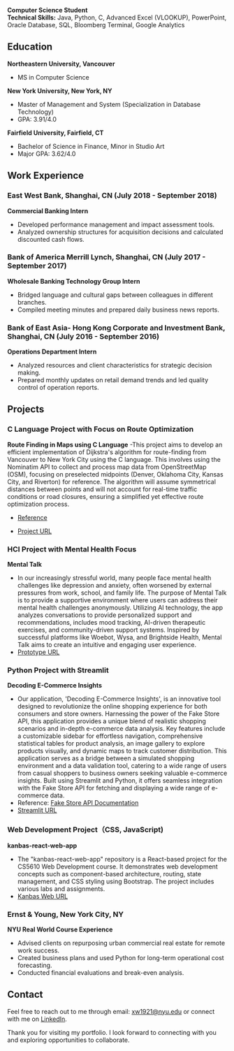 **Computer Science Student**  
**Technical Skills:** Java, Python, C, Advanced Excel (VLOOKUP), PowerPoint, Oracle Database, SQL, Bloomberg Terminal, Google Analytics

## Education

**Northeastern University, Vancouver**  
- MS in Computer Science

**New York University, New York, NY**  
- Master of Management and System (Specialization in Database Technology)  
- GPA: 3.91/4.0

**Fairfield University, Fairfield, CT**  
- Bachelor of Science in Finance, Minor in Studio Art  
- Major GPA: 3.62/4.0

## Work Experience

### East West Bank, Shanghai, CN (July 2018 - September 2018)
**Commercial Banking Intern**  
- Developed performance management and impact assessment tools.
- Analyzed ownership structures for acquisition decisions and calculated discounted cash flows.

### Bank of America Merrill Lynch, Shanghai, CN (July 2017 - September 2017)
**Wholesale Banking Technology Group Intern**  
- Bridged language and cultural gaps between colleagues in different branches.
- Compiled meeting minutes and prepared daily business news reports.

### Bank of East Asia- Hong Kong Corporate and Investment Bank, Shanghai, CN (July 2016 - September 2016)
**Operations Department Intern**  
- Analyzed resources and client characteristics for strategic decision making.
- Prepared monthly updates on retail demand trends and led quality control of operation reports.

## Projects

### C Language Project with Focus on Route Optimization
**Route Finding in Maps using C Language** 
-This project aims to develop an efficient implementation of Dijkstra's algorithm for route-finding from Vancouver to New York City using the C language. This involves using the Nominatim API to collect and process map data from OpenStreetMap (OSM), focusing on preselected midpoints (Denver, Oklahoma City, Kansas City, and Riverton) for reference. The algorithm will assume symmetrical distances between points and will not account for real-time traffic conditions or road closures, ensuring a simplified yet effective route optimization process.

- [Reference](https://www.geeksforgeeks.org/introduction-to-dijkstras-shortest-path-algorithm/)

- [Project URL](https://github.com/thisissophiawang/portfolio/tree/main/Route%20Finding%20in%20Maps%20using%20C%20language)


### HCI Project with Mental Health Focus
**Mental Talk**  
- In our increasingly stressful world, many people face mental health challenges like depression and anxiety, often worsened by external pressures from work, school, and family life. The purpose of Mental Talk is to provide a supportive environment where users can address their mental health challenges anonymously. Utilizing AI technology, the app analyzes conversations to provide personalized support and recommendations, includes mood tracking, AI-driven therapeutic exercises, and community-driven support systems. Inspired by successful platforms like Woebot, Wysa, and Brightside Health, Mental Talk aims to create an intuitive and engaging user experience.
- [Prototype URL](https://www.figma.com/proto/9SZWmVusn11c8FuMJ437lw/Online-Medical?node-id=4-2&t=EQZDNH56JywKRFLN-1&scaling=min-zoom&content-scaling=fixed&page-id=0%3A1&starting-point-node-id=18%3A2)

### Python Project with Streamlit
**Decoding E-Commerce Insights**  
- Our application, 'Decoding E-Commerce Insights', is an innovative tool designed to revolutionize the online shopping experience for both consumers and store owners. Harnessing the power of the Fake Store API, this application provides a unique blend of realistic shopping scenarios and in-depth e-commerce data analysis. Key features include a customizable sidebar for effortless navigation, comprehensive statistical tables for product analysis, an image gallery to explore products visually, and dynamic maps to track customer distribution. This application serves as a bridge between a simulated shopping environment and a data validation tool, catering to a wide range of users from casual shoppers to business owners seeking valuable e-commerce insights. Built using Streamlit and Python, it offers seamless integration with the Fake Store API for fetching and displaying a wide range of e-commerce data.
- Reference: [Fake Store API Documentation](https://fakestoreapi.com/docs)
- [Streamlit URL](https://github.com/thisissophiawang/portfolio/tree/main/Python%20Project%20with%20Streamlit)

### Web Development Project（CSS, JavaScript)
**kanbas-react-web-app**  
- The "kanbas-react-web-app" repository is a React-based project for the CS5610 Web Development course. It demonstrates web development concepts such as component-based architecture, routing, state management, and CSS styling using Bootstrap. The project includes various labs and assignments.
- [Kanbas Web URL](https://a3--kanbas-react-web-app-sophia.netlify.app/#/LandingPage)

### Ernst & Young, New York City, NY
**NYU Real World Course Experience**  
- Advised clients on repurposing urban commercial real estate for remote work success.
- Created business plans and used Python for long-term operational cost forecasting.
- Conducted financial evaluations and break-even analysis.
  
## Contact

Feel free to reach out to me through email: xw1921@nyu.edu or connect with me on [LinkedIn](https://www.linkedin.com/in/xinyiwangsophia/).

Thank you for visiting my portfolio. I look forward to connecting with you and exploring opportunities to collaborate.

